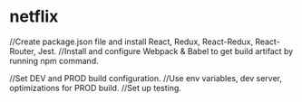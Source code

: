 # netflix
//Create package.json file and install React, Redux, React-Redux, React-Router, Jest. 
//Install and configure Webpack & Babel to get build artifact by running npm command.


//Set DEV and PROD build configuration. 
//Use env variables, dev server, optimizations for PROD build. 
//Set up testing. 

